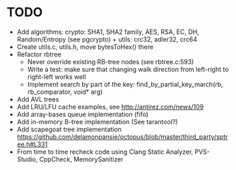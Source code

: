 # TODO

* Add algorithms: crypto: SHA1, SHA2 family, AES, RSA, EC, DH, Random/Entropy (see pgcrypto) + utils: crc32, adler32, crc64
* Create utils.c, utils.h, move bytesToHex() there
* Refactor rbtree
	* Never override existing RB-tree nodes (see rbtree.c:593)
	* Write a test: make sure that changing walk direction from left-right to right-left works well
	* Implement search by part of the key: find\_by\_partial\_key\_march(rb, rb\_comparator, void\* arg)
* Add AVL trees
* Add LRU/LFU cache examples, see http://antirez.com/news/109
* Add array-bases queue implementation (fifo)
* Add in-memory B-tree implementation (See tarantool?)
* Add scapegoat tree implementation https://github.com/delamonpansie/octopus/blob/master/third_party/sptree.h#L331
* From time to time recheck code using Clang Static Analyzer, PVS-Studio, CppCheck, MemorySanitizer
